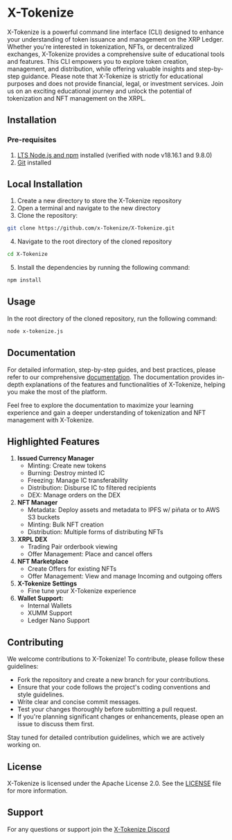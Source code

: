 # X-Tokenize

X-Tokenize is a powerful command line interface (CLI) designed to enhance your understanding of token issuance and management on the XRP Ledger. Whether you're interested in tokenization, NFTs, or decentralized exchanges, X-Tokenize provides a comprehensive suite of educational tools and features. This CLI empowers you to explore token creation, management, and distribution, while offering valuable insights and step-by-step guidance. Please note that X-Tokenize is strictly for educational purposes and does not provide financial, legal, or investment services. Join us on an exciting educational journey and unlock the potential of tokenization and NFT management on the XRPL.

## Installation
### Pre-requisites
1) [LTS Node.js and npm](https://nodejs.org/en/) installed (verified with node v18.16.1 and 9.8.0)
2) [Git](https://git-scm.com/) installed

## Local Installation
1) Create a new directory to store the X-Tokenize repository
2) Open a terminal and navigate to the new directory
3) Clone the repository:
```bash 
git clone https://github.com/x-Tokenize/X-Tokenize.git
```
4) Navigate to the root directory of the cloned repository 
```bash
cd X-Tokenize
```
5) Install the dependencies by running the following command:
```bash
npm install
```

## Usage
In the root directory of the cloned repository, run the following command:
```bash
node x-tokenize.js
```

## Documentation

For detailed information, step-by-step guides, and best practices, please refer to our comprehensive [documentation](https://x-tokenize.gitbook.io/x-tokenize-documentation/). The documentation provides in-depth explanations of the features and functionalities of X-Tokenize, helping you make the most of the platform.

Feel free to explore the documentation to maximize your learning experience and gain a deeper understanding of tokenization and NFT management with X-Tokenize.


## Highlighted Features

1) **Issued Currency Manager**
    * Minting: Create new tokens
    * Burning: Destroy minted IC
    * Freezing: Manage IC transferability
    * Distribution: Disburse IC to filtered recipients
    * DEX: Manage orders on the DEX
2) **NFT Manager**
    * Metadata: Deploy assets and metadata to IPFS w/ piñata or to AWS S3 buckets
    * Minting: Bulk NFT creation
    * Distribution: Multiple forms of distributing NFTs
3)  **XRPL DEX**
    * Trading Pair orderbook viewing
    * Offer Management: Place and cancel offers
4)  **NFT Marketplace**
    * Create Offers for existing NFTs
    * Offer Management: View and manage Incoming and outgoing offers
5) **X-Tokenize Settings**
    * Fine tune your X-Tokenize experience
6) **Wallet Support:**
    * Internal Wallets
    * XUMM Support
    * Ledger Nano Support



## Contributing

We welcome contributions to X-Tokenize! To contribute, please follow these guidelines:

- Fork the repository and create a new branch for your contributions.
- Ensure that your code follows the project's coding conventions and style guidelines.
- Write clear and concise commit messages.
- Test your changes thoroughly before submitting a pull request.
- If you're planning significant changes or enhancements, please open an issue to discuss them first.

Stay tuned for detailed contribution guidelines, which we are actively working on.

## License

X-Tokenize is licensed under the Apache License 2.0. See the [LICENSE](./LICENSE) file for more information.

## Support

For any questions or support join the [X-Tokenize Discord](https://discord.com/invite/QmZWZAVBG5)
